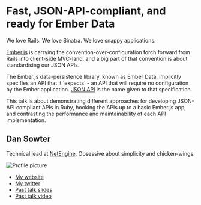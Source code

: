 # Fast, JSON-API-compliant, and ready for Ember Data

We love Rails. We love Sinatra. We love snappy applications.

[Ember.js](http://emberjs.com/) is carrying the convention-over-configuration torch forward from Rails into client-side MVC-land, and a big part of that convention is about standardising our JSON APIs.

The Ember.js data-persistence library, known as Ember Data, implicitly specifies an API that it 'expects' - an API that will require no configuration by the Ember application. [JSON API](http://jsonapi.org/) is the name given to that specification.

This talk is about demonstrating different approaches for developing JSON-API compliant APIs in Ruby, hooking the APIs up to a basic Ember.js app, and contrasting the performance and maintainability of each API implementation.

## Dan Sowter

Technical lead at [NetEngine](http://netengine.com.au/). Obsessive about simplicity and chicken-wings.

![Profile picture](https://2.gravatar.com/avatar/fd5c5330a82f255dddea98f070959648?d=https%3A%2F%2Fidenticons.github.com%2F1d4631dacbc90a89782ff907246768db.png&s=420)

- [My website](http://dansowter.com)
- [My twitter](https://twitter.com/dansowter)
- [Past talk slides](http://dansowter.com/presentations/open-data-in-queensland/#/)
- [Past talk video](http://www.youtube.com/watch?v=GKe44oY-9Z0)
